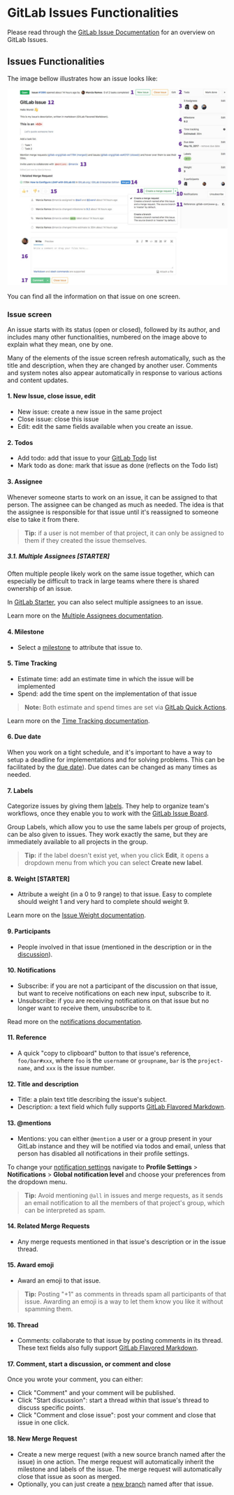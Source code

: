 # GitLab Issues Functionalities

Please read through the [GitLab Issue Documentation](index.md) for an overview on GitLab Issues.

## Issues Functionalities

The image bellow illustrates how an issue looks like:

![Issue view](img/issues_main_view_numbered.jpg)

You can find all the information on that issue on one screen.

### Issue screen

An issue starts with its status (open or closed), followed by its author,
and includes many other functionalities, numbered on the image above to
explain what they mean, one by one.

Many of the elements of the issue screen refresh automatically, such as the title and description, when they are changed by another user.
Comments and system notes also appear automatically in response to various actions and content updates.

#### 1. New Issue, close issue, edit

- New issue: create a new issue in the same project
- Close issue: close this issue
- Edit: edit the same fields available when you create an issue.

#### 2. Todos

- Add todo: add that issue to your [GitLab Todo](../../../workflow/todos.html) list
- Mark todo as done: mark that issue as done (reflects on the Todo list)

#### 3. Assignee

Whenever someone starts to work on an issue, it can be assigned
to that person. The assignee can be changed as much as needed.
The idea is that the assignee is responsible for that issue until
it's reassigned to someone else to take it from there.

> **Tip:**
if a user is not member of that project, it can only be
assigned to them if they created the issue themselves.

##### 3.1. Multiple Assignees **[STARTER]**

Often multiple people likely work on the same issue together,
which can especially be difficult to track in large teams
where there is shared ownership of an issue.

In [GitLab Starter](https://about.gitlab.com/pricing/), you can also
select multiple assignees to an issue.

Learn more on the [Multiple Assignees documentation](https://docs.gitlab.com/ee/user/project/issues/multiple_assignees_for_issues.html).

#### 4. Milestone

- Select a [milestone](../milestones/index.md) to attribute that issue to.

#### 5. Time Tracking

- Estimate time: add an estimate time in which the issue will be implemented
- Spend: add the time spent on the implementation of that issue

> **Note:**
Both estimate and spend times are set via [GitLab Quick Actions](../quick_actions.md).

Learn more on the [Time Tracking documentation](../../../workflow/time_tracking.md).

#### 6. Due date

When you work on a tight schedule, and it's important to
have a way to setup a deadline for implementations and for solving
problems. This can be facilitated by the [due date](due_dates.md)). Due dates
can be changed as many times as needed.

#### 7. Labels

Categorize issues by giving them [labels](../labels.md). They help to
organize team's workflows, once they enable you to work with the
[GitLab Issue Board](index.md#gitlab-issue-board).

Group Labels, which allow you to use the same labels per
group of projects, can be also given to issues. They work exactly the same,
but they are immediately available to all projects in the group.

> **Tip:**
if the label doesn't exist yet, when you click **Edit**, it opens a dropdown menu from which you can select **Create new label**.

#### 8. Weight **[STARTER]**

- Attribute a weight (in a 0 to 9 range) to that issue. Easy to complete
should weight 1 and very hard to complete should weight 9.

Learn more on the [Issue Weight documentation](https://docs.gitlab.com/ee/workflow/issue_weight.html).

#### 9. Participants

- People involved in that issue (mentioned in the description or in the [discussion](../../discussions/index.md)).

#### 10. Notifications

- Subscribe: if you are not a participant of the discussion on that issue, but
want to receive notifications on each new input, subscribe to it.
- Unsubscribe: if you are receiving notifications on that issue but no
longer want to receive them, unsubscribe to it.

Read more on the [notifications documentation](../../../workflow/notifications.md#issue-merge-request-events).

#### 11. Reference

- A quick "copy to clipboard" button to that issue's reference, `foo/bar#xxx`, where `foo` is the `username` or `groupname`, `bar`
is the `project-name`, and `xxx` is the issue number.

#### 12. Title and description

- Title: a plain text title describing the issue's subject.
- Description: a text field which fully supports [GitLab Flavored Markdown](../../markdown.md#gitlab-flavored-markdown-gfm).

#### 13. @mentions

- Mentions: you can either `@mention` a user or a group present in your
GitLab instance and they will be notified via todos and email, unless that
person has disabled all notifications in their profile settings.

To change your [notification settings](../../../workflow/notifications.md) navigate to
**Profile Settings** > **Notifications** > **Global notification level**
and choose your preferences from the dropdown menu.

> **Tip:**
Avoid mentioning `@all` in issues and merge requests,
as it sends an email notification
to all the members of that project's group, which can be
interpreted as spam.

#### 14. Related Merge Requests

- Any merge requests mentioned in that issue's description
or in the issue thread.

#### 15. Award emoji

- Award an emoji to that issue.

> **Tip:**
Posting "+1" as comments in threads spam all
participants of that issue. Awarding an emoji is a way to let them
know you like it without spamming them.

#### 16. Thread

- Comments: collaborate to that issue by posting comments in its thread.
These text fields also fully support
[GitLab Flavored Markdown](../../markdown.md#gitlab-flavored-markdown-gfm).

#### 17. Comment, start a discussion, or comment and close

Once you wrote your comment, you can either:

- Click "Comment" and your comment will be published.
- Click "Start discussion": start a thread within that issue's thread to discuss specific points.
- Click "Comment and close issue": post your comment and close that issue in one click.

#### 18. New Merge Request

- Create a new merge request (with a new source branch named after the issue) in one action.
The merge request will automatically inherit the milestone and labels of the issue. The merge
request will automatically close that issue as soon as merged.
- Optionally, you can just create a [new branch](../repository/web_editor.md#create-a-new-branch-from-an-issue)
named after that issue.
